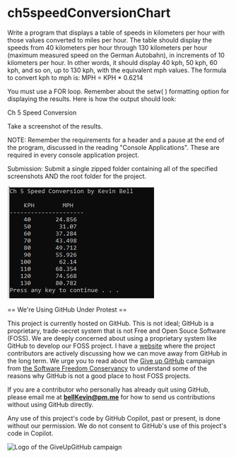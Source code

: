 # ch5speedConversionChart

Write a program that displays a table of speeds in kilometers per hour with those values converted to miles per hour. The table should display the speeds from 40 kilometers per hour through 130 kilometers per hour (maximum measured speed on the German Autobahn), in increments of 10 kilometers per hour. In other words, it should display 40 kph, 50 kph, 60 kph, and so on, up to 130 kph, with the equivalent mph values. The formula to convert kph to mph is:
          MPH = KPH * 0.6214

You must use a FOR loop. Remember about the setw( ) formatting option for displaying the results. Here is how the output should look:

Ch 5 Speed Conversion 

Take a screenshot of the results.

 

NOTE: Remember the requirements for a header and a pause at the end of the program, discussed in the reading "Console Applications". These are required in every console application project.

Submission: Submit a single zipped folder containing all of the specified screenshots AND the root folder for the project.

![1](https://github.com/bell-kevin/ch5speedConversionChart/blob/main/ch5speedConversionChart/speedConvert.PNG)

== We're Using GitHub Under Protest ==

This project is currently hosted on GitHub.  This is not ideal; GitHub is a
proprietary, trade-secret system that is not Free and Open Souce Software
(FOSS).  We are deeply concerned about using a proprietary system like GitHub
to develop our FOSS project. I have a [website](https://bellKevin.me) where the
project contributors are actively discussing how we can move away from GitHub
in the long term.  We urge you to read about the [Give up GitHub](https://GiveUpGitHub.org) campaign 
from [the Software Freedom Conservancy](https://sfconservancy.org) to understand some of the reasons why GitHub is not 
a good place to host FOSS projects.

If you are a contributor who personally has already quit using GitHub, please
email me at **bellKevin@pm.me** for how to send us contributions without
using GitHub directly.

Any use of this project's code by GitHub Copilot, past or present, is done
without our permission.  We do not consent to GitHub's use of this project's
code in Copilot.

![Logo of the GiveUpGitHub campaign](https://sfconservancy.org/img/GiveUpGitHub.png)
